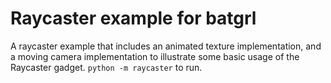 # Raycaster example for batgrl

A raycaster example that includes an animated texture implementation, and a moving camera implementation to illustrate
some basic usage of the Raycaster gadget. `python -m raycaster` to run.

